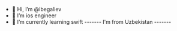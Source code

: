 - 👋 Hi, I’m @ibegaliev
- 👀 I’m ios engineer
- 🌱 I’m currently learning swift
------- I'm from Uzbekistan -------
